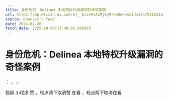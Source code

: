 ```yaml
---
title: 身份危机：Delinea 本地特权升级漏洞的奇怪案例
url: https://mp.weixin.qq.com/s?__biz=MzAxMjYyMzkwOA==&mid=2247511621&idx=3&sn=643a84281b291d6d166d64e84f94c048
source: Doonsec's feed
date: 2024-07-28
fetch_date: 2025-10-06T17:40:05.968955
---
```


# 身份危机：Delinea 本地特权升级漏洞的奇怪案例

：
，
。

视频
小程序
赞
，轻点两下取消赞
在看
，轻点两下取消在看